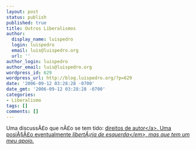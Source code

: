 ```yaml
---
layout: post
status: publish
published: true
title: Outros Liberalismos
author:
  display_name: luispedro
  login: luispedro
  email: luis@luispedro.org
  url: ''
author_login: luispedro
author_email: luis@luispedro.org
wordpress_id: 629
wordpress_url: http://blog.luispedro.org/?p=629
date: '2006-09-12 03:28:28 -0700'
date_gmt: '2006-09-12 03:28:28 -0700'
categories:
- Liberalismo
tags: []
comments: []
---
```

<p>Uma discuss&Atilde;&pound;o que n&Atilde;&pound;o se tem tido: <a href="http:&#47;&#47;lessig.org&#47;freeculture&#47;free.html">direitos de autor<&#47;a>. Uma posi&Atilde;&sect;&Atilde;&pound;o eventualmente <em>libert&Atilde;&iexcl;ria de esquerda<&#47;em>, mas que tem um meu apoio.</p>
